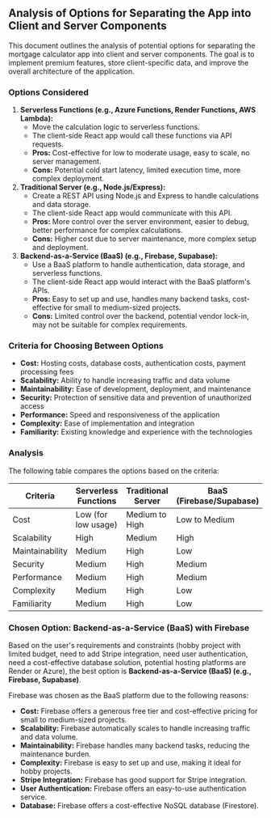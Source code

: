 ## Analysis of Options for Separating the App into Client and Server Components

This document outlines the analysis of potential options for separating the mortgage calculator app into client and server components. The goal is to implement premium features, store client-specific data, and improve the overall architecture of the application.

### Options Considered

1.  **Serverless Functions (e.g., Azure Functions, Render Functions, AWS Lambda):**
    *   Move the calculation logic to serverless functions.
    *   The client-side React app would call these functions via API requests.
    *   **Pros:** Cost-effective for low to moderate usage, easy to scale, no server management.
    *   **Cons:** Potential cold start latency, limited execution time, more complex deployment.
2.  **Traditional Server (e.g., Node.js/Express):**
    *   Create a REST API using Node.js and Express to handle calculations and data storage.
    *   The client-side React app would communicate with this API.
    *   **Pros:** More control over the server environment, easier to debug, better performance for complex calculations.
    *   **Cons:** Higher cost due to server maintenance, more complex setup and deployment.
3.  **Backend-as-a-Service (BaaS) (e.g., Firebase, Supabase):**
    *   Use a BaaS platform to handle authentication, data storage, and serverless functions.
    *   The client-side React app would interact with the BaaS platform's APIs.
    *   **Pros:** Easy to set up and use, handles many backend tasks, cost-effective for small to medium-sized projects.
    *   **Cons:** Limited control over the backend, potential vendor lock-in, may not be suitable for complex requirements.

### Criteria for Choosing Between Options

*   **Cost:** Hosting costs, database costs, authentication costs, payment processing fees
*   **Scalability:** Ability to handle increasing traffic and data volume
*   **Maintainability:** Ease of development, deployment, and maintenance
*   **Security:** Protection of sensitive data and prevention of unauthorized access
*   **Performance:** Speed and responsiveness of the application
*   **Complexity:** Ease of implementation and integration
*   **Familiarity:** Existing knowledge and experience with the technologies

### Analysis

The following table compares the options based on the criteria:

| Criteria       | Serverless Functions | Traditional Server | BaaS (Firebase/Supabase) |
| -------------- | -------------------- | ------------------ | ------------------------- |
| Cost           | Low (for low usage)  | Medium to High     | Low to Medium             |
| Scalability    | High               | Medium             | High                      |
| Maintainability| Medium             | High               | Low                       |
| Security       | Medium             | High               | Medium                      |
| Performance    | Medium             | High               | Medium                      |
| Complexity     | Medium             | High               | Low                       |
| Familiarity    | Medium             | High               | Low                       |

### Chosen Option: Backend-as-a-Service (BaaS) with Firebase

Based on the user's requirements and constraints (hobby project with limited budget, need to add Stripe integration, need user authentication, need a cost-effective database solution, potential hosting platforms are Render or Azure), the best option is **Backend-as-a-Service (BaaS) (e.g., Firebase, Supabase)**.

Firebase was chosen as the BaaS platform due to the following reasons:

*   **Cost:** Firebase offers a generous free tier and cost-effective pricing for small to medium-sized projects.
*   **Scalability:** Firebase automatically scales to handle increasing traffic and data volume.
*   **Maintainability:** Firebase handles many backend tasks, reducing the maintenance burden.
*   **Complexity:** Firebase is easy to set up and use, making it ideal for hobby projects.
*   **Stripe Integration:** Firebase has good support for Stripe integration.
*   **User Authentication:** Firebase offers an easy-to-use authentication service.
*   **Database:** Firebase offers a cost-effective NoSQL database (Firestore).